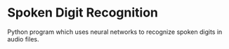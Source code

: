 # Spoken Digit Recognition

Python program which uses neural networks to recognize spoken digits in audio files.
